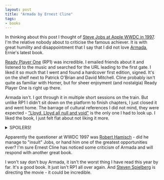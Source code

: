 ```yaml
---
layout: post
title: "Armada by Ernest Cline"
tags:
- books
---
```

<meta charset="utf-8"> 
In thinking about this post I thought of <A HREF="https://mikecanex.wordpress.com/2011/06/08/wwdc-1997-video-steve-jobs-handles-a-public-insult/" target="_blank">Steve Jobs at Apple WWDC in 1997</A>. I'm the relative nobody about to criticise the famous achiever. It is with great humility and disappointment that I say that I did not love <A HREF="https://en.wikipedia.org/wiki/Armada_(novel)" target="_blank">Armada</A>, Ernie's latest book.

<A HREF="https://en.wikipedia.org/wiki/Ready_Player_One" target="_blank">Ready Player One</A> (RP1) was incredible. I emailed friends about it and listened to the music and searched for the URL leading to the first gate. I liked it so much that I went and found a hardcover first edition, signed. It's on the shelf next to Patrick O'Brian and David Mitchell. Cline probably isn't quite as familiar with Homer, but for sheer enjoyment (and nostalgia) Ready Player One is right up there.

Armada isn't. I got through it in multiple short sessions on the train. But unlike RP1 I didn't sit down on the platform to finish chapters, I just closed it and went home.  The barrage of cultural references I did not mind, they were expected - <A HREF="https://www.youtube.com/watch?v=I3fhKo6MCI4
" target="_blank">"Lloyd, Lloyd all null and void"</A> is the only one I had to look up. I liked the book, I just felt flat about not liking it more.

<details>
<summary>SPOILERS!</summary>
<i>So what's wrong with Armada? I always felt I knew what was going to happen. From the first mention of a missing father I expected him to turn up. Once he did turn up I expected him to nobly sacrifice himself for the cause. As soon as Last Starfighter was mentioned I knew the video game would become reality. 

What was the point of the big buildup with "Zack Attack"? Was it background for Zack's disobeying the order to not follow the Glaive into the hangar? Also, what a very understanding Admiral he turned out to be.

Tethered drones, are you nuts? How would any kind of tether be expected to survive for any length of time in combat? The whole communications disruption mechanism was clumsy and this band-aid stuck out a mile.

And haven't we already been through this with OASIS? And Ender's Game? Even the lesson of War Games is in there - and it was telegraphed very early leaving the end to play out with nothing much left to say.

And everyone rocks out on the far side of the moon. Sorry but this is going too far. Cringeworthy in fact.</i>
</details>

Apparently the questioner at WWDC 1997 was <A HREF="http://www.quora.com/History-of-Apple-Inc/Whos-the-guy-that-insults-Steve-Jobs-in-this-clip-of-WWDC-1997?srid=iKUi&share=1" target="_blank">Robert Hamisch</A> - did he manage to "insult" Jobs, or hand him one of the greatest opportunities ever? I'm sure Ernest Cline has noticed some criticism of Armada and will respond with another great book.

I won't say don't buy Armada, it isn't the worst thing I have read this year by far. It's a good book. It just isn't RP1 all over again. And <A HREF="http://variety.com/2015/film/news/steven-spielberg-to-direct-sci-fi-film-ready-player-one-1201460039/" target="_blank">Steven Spielberg</A> is directing the movie - it could be incredible.

